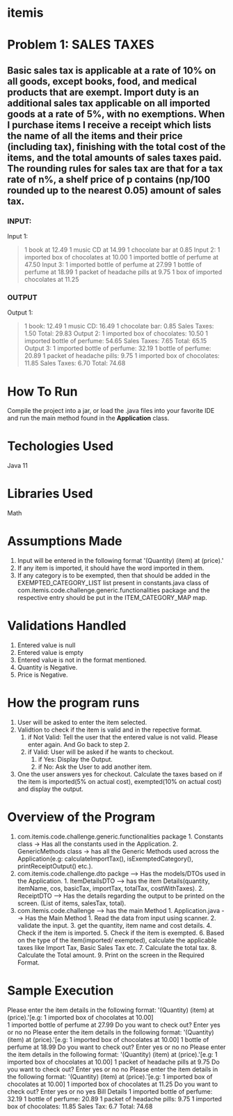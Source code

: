 # itemis
# Problem 1: SALES TAXES
## Basic sales tax is applicable at a rate of 10% on all goods, except books, food, and medical products that are exempt. Import duty is an additional sales tax applicable on all imported goods at a rate of 5%, with no exemptions. When I purchase items I receive a receipt which lists the name of all the items and their price (including tax), finishing with the total cost of the items, and the total amounts of sales taxes paid. The rounding rules for sales tax are that for a tax rate of n%, a shelf price of p contains (np/100 rounded up to the nearest 0.05) amount of sales tax.

### INPUT:
Input 1:
> 1 book at 12.49
> 1 music CD at 14.99
> 1 chocolate bar at 0.85
Input 2:
> 1 imported box of chocolates at 10.00
> 1 imported bottle of perfume at 47.50
Input 3:
> 1 imported bottle of perfume at 27.99
> 1 bottle of perfume at 18.99
> 1 packet of headache pills at 9.75
> 1 box of imported chocolates at 11.25

### OUTPUT
Output 1:
> 1 book: 12.49
> 1 music CD: 16.49
> 1 chocolate bar: 0.85
> Sales Taxes: 1.50
> Total: 29.83
Output 2:
> 1 imported box of chocolates: 10.50
> 1 imported bottle of perfume: 54.65
> Sales Taxes: 7.65
> Total: 65.15
Output 3:
> 1 imported bottle of perfume: 32.19
> 1 bottle of perfume: 20.89
> 1 packet of headache pills: 9.75
> 1 imported box of chocolates: 11.85
> Sales Taxes: 6.70
> Total: 74.68

# How To Run
Compile the project into a jar, or load the .java files into your favorite IDE and run the main method found in the **Application** class.

# Techologies Used
Java 11

# Libraries Used
Math

# Assumptions Made
1. Input will be entered in the following format '(Quantity) (item) at (price).'
2. If any item is imported, it should have the word imported in them.
3. If any category is to be exempted, then that should be added in the EXEMPTED_CATEGORY_LIST list present in constants.java class of com.itemis.code.challenge.generic.functionalities package and the respective entry should be put in the ITEM_CATEGORY_MAP map.

# Validations Handled
1. Entered value is null
2. Entered value is empty
3. Entered value is not in the format mentioned.
4. Quantity is Negative.
5. Price is Negative.

# How the program runs
1. User will be asked to enter the item selected.
2. Validtion to check if the item is valid and in the repective format.
      1. if Not Valid: Tell the user that the entered value is not valid. Please enter again. And Go back to step 2.
      2. if Valid: User will be asked if he wants to checkout.
            1.  if Yes: Display the Output.
            2.  if No: Ask the User to add another item.
3. One the user answers yes for checkout. Calculate the taxes based on if the item is imported(5% on actual cost), exempted(10% on actual cost) and display the output.

# Overview of the Program
1. com.itemis.code.challenge.generic.functionalities package
       1. Constants class -> Has all the constants used in the Application.
       2. GenericMethods class -> has all the Generic Methods used across the Application(e.g: calculateImportTax(), isExemptedCategory(), printReceiptOutput() etc.).
2. com.itemis.code.challenge.dto packge --> Has the models/DTOs used in the Application.
       1. ItemDetailsDTO --> has the item Details(quantity, itemName, cos, basicTax, importTax, totalTax, costWithTaxes).
       2. ReceiptDTO --> Has the details regarding the output to be printed on the screen. (List of items, salesTax, total).
3. com.itemis.code.challenge --> has the main Method
        1. Application.java --> Has the Main Method
              1. Read the data from input using scanner.
              2. validate the input.
              3. get the quantity, item name and cost details.
              4. Check if the item is imported.
              5. Check if the item is exempted.
              6. Based on the type of the item(imported/ exempted), calculate the applicable taxes like Import Tax, Basic Sales Tax etc.
              7. Calculate the total tax.
              8. Calculate the Total amount.
              9. Print on the screen in the Required Format.

# Sample Execution
Please enter the item details in the following format: '(Quantity) (item) at (price).'[e.g: 1 imported box of chocolates at 10.00]
<br>
1 imported bottle of perfume at 27.99
Do you want to check out? Enter yes or no
no
Please enter the item details in the following format: '(Quantity) (item) at (price).'[e.g: 1 imported box of chocolates at 10.00]
1 bottle of perfume at 18.99
Do you want to check out? Enter yes or no
no
Please enter the item details in the following format: '(Quantity) (item) at (price).'[e.g: 1 imported box of chocolates at 10.00]
1 packet of headache pills at 9.75
Do you want to check out? Enter yes or no
no
Please enter the item details in the following format: '(Quantity) (item) at (price).'[e.g: 1 imported box of chocolates at 10.00] 
1 imported box of chocolates at 11.25
Do you want to check out? Enter yes or no 
yes
Bill Details
1 imported bottle of perfume: 32.19
1 bottle of perfume: 20.89
1 packet of headache pills: 9.75
1 imported box of chocolates: 11.85
Sales Tax: 6.7
Total: 74.68

